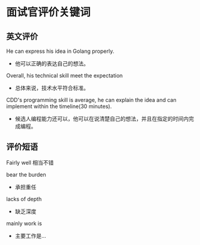 # 面试官评价关键词


## 英文评价
He can express his idea in Golang properly.  
- 他可以正确的表达自己的想法。

Overall, his technical skill meet the expectation
- 总体来说，技术水平符合标准。

CDD's programming skill is average, he can explain the idea and can implement within the timeline(30 minutes).
- 候选人编程能力还可以，他可以在说清楚自己的想法，并且在指定的时间内完成编程。


## 评价短语

Fairly well 相当不错

bear the burden 
- 承担重任

lacks of depth 
- 缺乏深度

mainly work is 
- 主要工作是...


